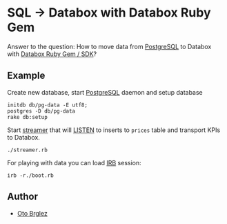 # SQL → Databox with Databox Ruby Gem

Answer to the question: How to move data from [PostgreSQL](http://www.postgresql.org/) to Databox with [Databox Ruby Gem / SDK](https://github.com/databox/databox-ruby)?

## Example

Create new database, start [PostgreSQL](http://www.postgresql.org/) daemon and setup database

    initdb db/pg-data -E utf8;
    postgres -D db/pg-data
    rake db:setup

Start [streamer](streamer.rb) that will [LISTEN](http://www.postgresql.org/docs/9.4/static/sql-listen.html) to inserts to `prices` table and transport KPIs to Databox.

    ./streamer.rb


For playing with data you can load [IRB](http://ruby-doc.org/stdlib-2.0.0/libdoc/irb/rdoc/IRB.html) session:

    irb -r./boot.rb

## Author
- [Oto Brglez](https://github.com/otobrglez)





